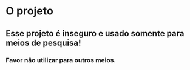 # O projeto


## Esse projeto é inseguro e usado somente para meios de pesquisa!
### Favor não utilizar para outros meios.
